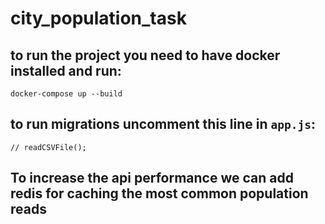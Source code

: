 # city_population_task

## to run the project you need to have docker installed and run:
`docker-compose up --build`


## to run migrations uncomment this line in `app.js`:
`// readCSVFile();`

## To increase the api performance we can add redis for caching the most common population reads 